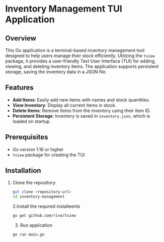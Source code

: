 # Inventory Management TUI Application

## Overview

This Go application is a terminal-based inventory management tool designed to help users manage their stock efficiently. Utilizing the `tview` package, it provides a user-friendly Text User Interface (TUI) for adding, viewing, and deleting inventory items. The application supports persistent storage, saving the inventory data in a JSON file.

## Features

- **Add Items**: Easily add new items with names and stock quantities.
- **View Inventory**: Display all current items in stock.
- **Delete Items**: Remove items from the inventory using their item ID.
- **Persistent Storage**: Inventory is saved in `inventory.json`, which is loaded on startup.

## Prerequisites

- Go version 1.16 or higher
- `tview` package for creating the TUI

## Installation

1. Clone the repository:
   ```bash
   git clone <repository-url>
   cd inventory-management
   ```
   2.Install the required installeents 
   ```bash
   go get github.com/rivo/tview
   ```
   3. Run application
   ```bash
   go run main.go
   ```
